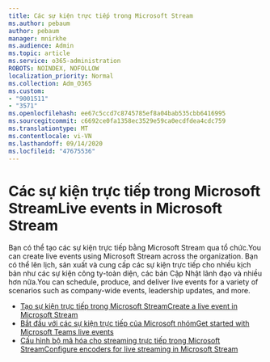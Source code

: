 ```yaml
---
title: Các sự kiện trực tiếp trong Microsoft Stream
ms.author: pebaum
author: pebaum
manager: mnirkhe
ms.audience: Admin
ms.topic: article
ms.service: o365-administration
ROBOTS: NOINDEX, NOFOLLOW
localization_priority: Normal
ms.collection: Adm_O365
ms.custom:
- "9001511"
- "3571"
ms.openlocfilehash: ee67c5ccd7c8745785ef8a04bab535cbb6416995
ms.sourcegitcommit: c6692ce0fa1358ec3529e59ca0ecdfdea4cdc759
ms.translationtype: MT
ms.contentlocale: vi-VN
ms.lasthandoff: 09/14/2020
ms.locfileid: "47675536"
---
```

# <a name="live-events-in-microsoft-stream"></a><span data-ttu-id="d4a2f-102">Các sự kiện trực tiếp trong Microsoft Stream</span><span class="sxs-lookup"><span data-stu-id="d4a2f-102">Live events in Microsoft Stream</span></span>

<span data-ttu-id="d4a2f-103">Bạn có thể tạo các sự kiện trực tiếp bằng Microsoft Stream qua tổ chức.</span><span class="sxs-lookup"><span data-stu-id="d4a2f-103">You can create live events using Microsoft Stream across the organization.</span></span> <span data-ttu-id="d4a2f-104">Bạn có thể lên lịch, sản xuất và cung cấp các sự kiện trực tiếp cho nhiều kịch bản như các sự kiện công ty-toàn diện, các bản Cập Nhật lãnh đạo và nhiều hơn nữa.</span><span class="sxs-lookup"><span data-stu-id="d4a2f-104">You can schedule, produce, and deliver live events for a variety of scenarios such as company-wide events, leadership updates, and more.</span></span>

- [<span data-ttu-id="d4a2f-105">Tạo sự kiện trực tiếp trong Microsoft Stream</span><span class="sxs-lookup"><span data-stu-id="d4a2f-105">Create a live event in Microsoft Stream</span></span>](https://docs.microsoft.com/stream/live-create-event)
- [<span data-ttu-id="d4a2f-106">Bắt đầu với các sự kiện trực tiếp của Microsoft nhóm</span><span class="sxs-lookup"><span data-stu-id="d4a2f-106">Get started with Microsoft Teams live events</span></span>](https://support.office.com/article/get-started-with-microsoft-teams-live-events-d077fec2-a058-483e-9ab5-1494afda578a)
- [<span data-ttu-id="d4a2f-107">Cấu hình bộ mã hóa cho streaming trực tiếp trong Microsoft Stream</span><span class="sxs-lookup"><span data-stu-id="d4a2f-107">Configure encoders for live streaming in Microsoft Stream</span></span>](https://docs.microsoft.com/stream/live-encoder-setup)
